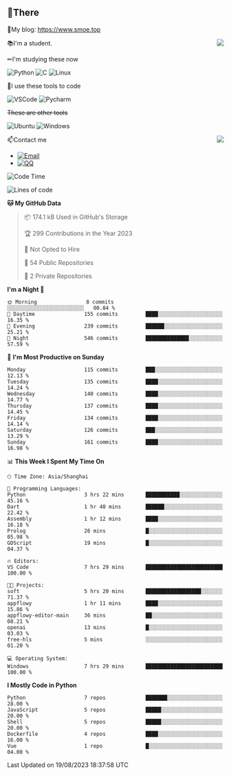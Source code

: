 
## 👏There

📰My blog: https://www.smoe.top

<img align="right" src="https://github-readme-stats.vercel.app/api/top-langs/?username=AkashiCoin"/>


📚I'm a student.

✏I'm studying these now

![Python](https://img.shields.io/badge/-Python-blue?style=flat-square&logo=Python&logoColor=fff)
![C](https://img.shields.io/badge/-C-585858?style=flat-square&logo=C&logoColor=fff)
![Linux](https://img.shields.io/badge/-Linux-black?style=flat-square&logo=Linux&logoColor=fff)

🔨I use these tools to code

![VSCode](https://img.shields.io/badge/-VSCode-blue?style=flat-square&logo=visualstudiocode&logoColor=fff)
![Pycharm](https://img.shields.io/badge/-Pycharm-green?style=flat-square&logo=pycharm&logoColor=fff)

 ~~These are other tools~~

![Ubuntu](https://img.shields.io/badge/-Ubuntu-orange?style=flat-square&logo=Ubuntu&logoColor=fff)
![Windows](https://img.shields.io/badge/-Windows-blue?style=flat-square&logo=Windows&logoColor=fff)

<img align="right" src="https://github-readme-stats.vercel.app/api?username=AkashiCoin" />


📫Contact me

* [![Email](https://img.shields.io/badge/Email-l1040186796@gmail.com-1?style=social&logoColor=fff)](mailto:l1040186796@gmail.com)
* [![QQ](https://img.shields.io/badge/QQ-1040186796-1?style=social&logoColor=fff)](tencent://AddContact/?fromId=45&fromSubId=1&subcmd=all&uin=1040186796&website=www.oicqzone.com)

<!--START_SECTION:waka-->
![Code Time](http://img.shields.io/badge/Code%20Time-840%20hrs%209%20mins-blue)

![Lines of code](https://img.shields.io/badge/From%20Hello%20World%20I%27ve%20Written-242.6%20thousand%20lines%20of%20code-blue)

**🐱 My GitHub Data** 

> 📦 174.1 kB Used in GitHub's Storage 
 > 
> 🏆 299 Contributions in the Year 2023
 > 
> 🚫 Not Opted to Hire
 > 
> 📜 54 Public Repositories 
 > 
> 🔑 2 Private Repositories 
 > 
**I'm a Night 🦉** 

```text
🌞 Morning                8 commits           ░░░░░░░░░░░░░░░░░░░░░░░░░   00.84 % 
🌆 Daytime                155 commits         ████░░░░░░░░░░░░░░░░░░░░░   16.35 % 
🌃 Evening                239 commits         ██████░░░░░░░░░░░░░░░░░░░   25.21 % 
🌙 Night                  546 commits         ██████████████░░░░░░░░░░░   57.59 % 
```
📅 **I'm Most Productive on Sunday** 

```text
Monday                   115 commits         ███░░░░░░░░░░░░░░░░░░░░░░   12.13 % 
Tuesday                  135 commits         ████░░░░░░░░░░░░░░░░░░░░░   14.24 % 
Wednesday                140 commits         ████░░░░░░░░░░░░░░░░░░░░░   14.77 % 
Thursday                 137 commits         ████░░░░░░░░░░░░░░░░░░░░░   14.45 % 
Friday                   134 commits         ████░░░░░░░░░░░░░░░░░░░░░   14.14 % 
Saturday                 126 commits         ███░░░░░░░░░░░░░░░░░░░░░░   13.29 % 
Sunday                   161 commits         ████░░░░░░░░░░░░░░░░░░░░░   16.98 % 
```


📊 **This Week I Spent My Time On** 

```text
🕑︎ Time Zone: Asia/Shanghai

💬 Programming Languages: 
Python                   3 hrs 22 mins       ███████████░░░░░░░░░░░░░░   45.16 % 
Dart                     1 hr 40 mins        ██████░░░░░░░░░░░░░░░░░░░   22.42 % 
Assembly                 1 hr 12 mins        ████░░░░░░░░░░░░░░░░░░░░░   16.18 % 
Prolog                   26 mins             █░░░░░░░░░░░░░░░░░░░░░░░░   05.98 % 
GDScript                 19 mins             █░░░░░░░░░░░░░░░░░░░░░░░░   04.37 % 

🔥 Editors: 
VS Code                  7 hrs 29 mins       █████████████████████████   100.00 % 

🐱‍💻 Projects: 
soft                     5 hrs 20 mins       ██████████████████░░░░░░░   71.37 % 
appflowy                 1 hr 11 mins        ████░░░░░░░░░░░░░░░░░░░░░   15.86 % 
appflowy-editor-main     36 mins             ██░░░░░░░░░░░░░░░░░░░░░░░   08.21 % 
openai                   13 mins             █░░░░░░░░░░░░░░░░░░░░░░░░   03.03 % 
free-hls                 5 mins              ░░░░░░░░░░░░░░░░░░░░░░░░░   01.20 % 

💻 Operating System: 
Windows                  7 hrs 29 mins       █████████████████████████   100.00 % 
```

**I Mostly Code in Python** 

```text
Python                   7 repos             ███████░░░░░░░░░░░░░░░░░░   28.00 % 
JavaScript               5 repos             █████░░░░░░░░░░░░░░░░░░░░   20.00 % 
Shell                    5 repos             █████░░░░░░░░░░░░░░░░░░░░   20.00 % 
Dockerfile               4 repos             ████░░░░░░░░░░░░░░░░░░░░░   16.00 % 
Vue                      1 repo              █░░░░░░░░░░░░░░░░░░░░░░░░   04.00 % 
```




 Last Updated on 19/08/2023 18:37:58 UTC
<!--END_SECTION:waka-->
